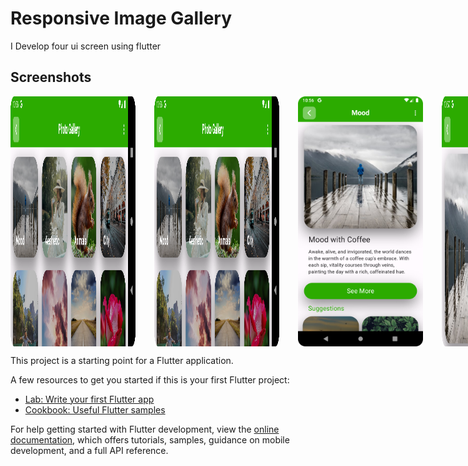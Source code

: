 # Responsive Image Gallery

I Develop four ui screen using flutter

## Screenshots

<div style="display:flex">
    <img src="screenshots/s2.png" alt="Home Screen" width="200" height="400" style="margin-right: 30px;">
    <img src="screenshots/s2.png" alt="Home Screen" width="200" height="400" style="margin-right: 30px">
    <img src="screenshots/s3.png" alt="Home Screen" width="200" height="400" style="margin-right: 30px">
    <img src="screenshots/s4.png" alt="Home Screen" width="200" height="400" style="margin-right: 30px">
</div>

This project is a starting point for a Flutter application.

A few resources to get you started if this is your first Flutter project:

- [Lab: Write your first Flutter app](https://docs.flutter.dev/get-started/codelab)
- [Cookbook: Useful Flutter samples](https://docs.flutter.dev/cookbook)

For help getting started with Flutter development, view the
[online documentation](https://docs.flutter.dev/), which offers tutorials,
samples, guidance on mobile development, and a full API reference.
